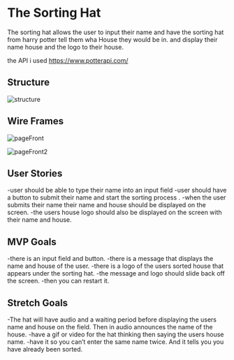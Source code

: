 # The Sorting Hat

The sorting hat allows the user to input their name and have the sorting hat from harry potter tell them wha House they would be in.
and display their name house and the logo to their house.

the API i used
https://www.potterapi.com/


## Structure
![structure](https://user-images.githubusercontent.com/70493561/100774359-d70dc380-33b6-11eb-9a57-8b2ed21f51bf.png)

## Wire Frames
![pageFront](https://user-images.githubusercontent.com/70493561/100774410-e55bdf80-33b6-11eb-8b63-9d69612f4c79.jpeg)

![pageFront2](https://user-images.githubusercontent.com/70493561/100774385-dd9c3b00-33b6-11eb-84c4-f55b3e089851.jpeg)


## User Stories
-user should be able to type their name into an input field
-user should have a button to submit their name and start the sorting process .
-when the user submits their name their name and house should be displayed on the screen.
-the users house logo should also be displayed on the screen with their name and house.

## MVP Goals
-there is an input field and button.
-there is a message that displays the name and house of the user.
-there is a logo of the users sorted house that appears under the sorting hat.
-the message and logo should slide back off the screen.
-then you can restart it.

## Stretch Goals
-The hat will have audio and a waiting period before displaying the users name and house on the field. Then in audio announces the name of the house.
-have a gif or video for the hat thinking then saying the users house name.
-have it so you can’t enter the same name twice. And it tells you you have already been sorted.
